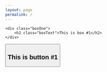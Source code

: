 ```yaml
---
layout: page
permalink: /
---
```

<link rel="stylesheet" type="text/css" href="{{ site.baseurl }}/assets/css/styles.css">

<div class="wrapper">

	<div class="boxOne">
		<h2 class="boxText">This is box #1</h2>
	</div>

<a href="/pageTwo/">
		<button class="buttonOne">
			<h2>This is button #1</h2>
		</button>
	</a>
</div>

